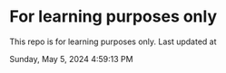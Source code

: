 # For learning purposes only
This repo is for learning purposes only.
Last updated at

Sunday, May 5, 2024 4:59:13 PM

